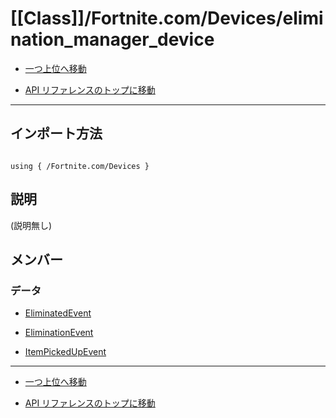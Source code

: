 # [[Class]]/Fortnite.com/Devices/elimination_manager_device

- [一つ上位へ移動](../main.md)

- [API リファレンスのトップに移動](/main.md)

---

## インポート方法

```verse

using { /Fortnite.com/Devices }

```

## 説明

(説明無し)

## メンバー

### データ

- [EliminatedEvent](./D_EliminatedEvent/main.md)

- [EliminationEvent](./D_EliminationEvent/main.md)

- [ItemPickedUpEvent](./D_ItemPickedUpEvent/main.md)

---

- [一つ上位へ移動](../main.md)

- [API リファレンスのトップに移動](/main.md)
